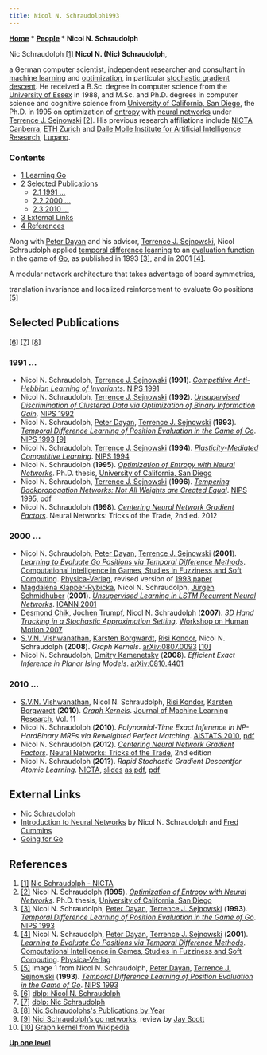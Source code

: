 ```yaml
---
title: Nicol N. Schraudolph1993
---
```

**[Home](Home "Home") \* [People](People "People") \* Nicol N. Schraudolph**



 [](http://canberra06.mlss.cc/index.html%3Fq=user%252Fview%252F13.html) Nic Schraudolph <a id="cite-note-1" href="#cite-ref-1">[1]</a> 
**Nicol N. (Nic) Schraudolph**,  

a German computer scientist, independent researcher and consultant in [machine learning](Learning "Learning") and [optimization](https://en.wikipedia.org/wiki/Mathematical_optimization), in particular [stochastic gradient descent](https://en.wikipedia.org/wiki/Stochastic_gradient_descent). 
He received a B.Sc. degree in computer science from the [University of Essex](https://en.wikipedia.org/wiki/University_of_Essex) in 1988, and M.Sc. and Ph.D. degrees in computer science and cognitive science from [University of California, San Diego](https://en.wikipedia.org/wiki/University_of_California,_San_Diego), the Ph.D. in 1995 on optimization of [entropy](https://en.wikipedia.org/wiki/Entropy_%28information_theory%29) with [neural networks](Neural_Networks "Neural Networks") under [Terrence J. Sejnowski](Terrence_J._Sejnowski "Terrence J. Sejnowski")
<a id="cite-note-2" href="#cite-ref-2">[2]</a>. 
His previous research affiliations include [NICTA](https://en.wikipedia.org/wiki/NICTA) [Canberra](https://de.wikipedia.org/wiki/Canberra), [ETH Zurich](ETH_Zurich "ETH Zurich") and [Dalle Molle Institute for Artificial Intelligence Research](https://en.wikipedia.org/wiki/Dalle_Molle_Institute_for_Artificial_Intelligence_Research), [Lugano](https://en.wikipedia.org/wiki/Lugano_District).



### Contents


* [1 Learning Go](#learning-go)
* [2 Selected Publications](#selected-publications)
	+ [2.1 1991 ...](#1991-...)
	+ [2.2 2000 ...](#2000-...)
	+ [2.3 2010 ...](#2010-...)
* [3 External Links](#external-links)
* [4 References](#references)






Along with [Peter Dayan](Peter_Dayan "Peter Dayan") and his advisor, [Terrence J. Sejnowski](Terrence_J._Sejnowski "Terrence J. Sejnowski"), Nicol Schraudolph applied [temporal difference learning](Temporal_Difference_Learning "Temporal Difference Learning") to an [evaluation function](Evaluation "Evaluation") in the game of [Go](Go "Go"), as published in 1993 <a id="cite-note-3" href="#cite-ref-3">[3]</a>, and in 2001 <a id="cite-note-4" href="#cite-ref-4">[4]</a>.



 [](http://nic.schraudolph.org/bib2html/b2hd-SchDaySej94.html) 
A modular network architecture that takes advantage of board symmetries,  

translation invariance and localized reinforcement to evaluate Go positions <a id="cite-note-5" href="#cite-ref-5">[5]</a>



## Selected Publications


<a id="cite-note-6" href="#cite-ref-6">[6]</a> <a id="cite-note-7" href="#cite-ref-7">[7]</a> <a id="cite-note-8" href="#cite-ref-8">[8]</a>



### 1991 ...


* Nicol N. Schraudolph, [Terrence J. Sejnowski](Terrence_J._Sejnowski "Terrence J. Sejnowski") (**1991**). *[Competitive Anti-Hebbian Learning of Invariants](https://papers.nips.cc/paper/472-competitive-anti-hebbian-learning-of-invariants)*. [NIPS 1991](https://papers.nips.cc/book/advances-in-neural-information-processing-systems-4-1991)
* Nicol N. Schraudolph, [Terrence J. Sejnowski](Terrence_J._Sejnowski "Terrence J. Sejnowski") (**1992**). *[Unsupervised Discrimination of Clustered Data via Optimization of Binary Information Gain](https://papers.nips.cc/paper/628-unsupervised-discrimination-of-clustered-data-via-optimization-of-binary-information-gain)*. [NIPS 1992](https://papers.nips.cc/book/advances-in-neural-information-processing-systems-5-1992)
* Nicol N. Schraudolph, [Peter Dayan](Peter_Dayan "Peter Dayan"), [Terrence J. Sejnowski](Terrence_J._Sejnowski "Terrence J. Sejnowski") (**1993**). *[Temporal Difference Learning of Position Evaluation in the Game of Go](https://papers.nips.cc/paper/820-temporal-difference-learning-of-position-evaluation-in-the-game-of-go)*. [NIPS 1993](https://papers.nips.cc/book/advances-in-neural-information-processing-systems-6-1993) <a id="cite-note-9" href="#cite-ref-9">[9]</a>
* Nicol N. Schraudolph, [Terrence J. Sejnowski](Terrence_J._Sejnowski "Terrence J. Sejnowski") (**1994**). *[Plasticity-Mediated Competitive Learning](https://papers.nips.cc/paper/1003-plasticity-mediated-competitive-learning)*. [NIPS 1994](https://papers.nips.cc/book/advances-in-neural-information-processing-systems-7-1994)
* Nicol N. Schraudolph (**1995**). *[Optimization of Entropy with Neural Networks](https://nic.schraudolph.org/bib2html/b2hd-Schraudolph95)*. Ph.D. thesis, [University of California, San Diego](https://en.wikipedia.org/wiki/University_of_California,_San_Diego)
* Nicol N. Schraudolph, [Terrence J. Sejnowski](Terrence_J._Sejnowski "Terrence J. Sejnowski") (**1996**). *[Tempering Backpropagation Networks: Not All Weights are Created Equal](https://nic.schraudolph.org/bib2html/b2hd-SchSej96.html)*. [NIPS 1995](https://papers.nips.cc/book/advances-in-neural-information-processing-systems-8-1995), [pdf](https://papers.nips.cc/paper/1100-tempering-backpropagation-networks-not-all-weights-are-created-equal.pdf)
* Nicol N. Schraudolph (**1998**). *[Centering Neural Network Gradient Factors](https://nic.schraudolph.org/bib2html/b2hd-Schraudolph98.html)*. Neural Networks: Tricks of the Trade, 2nd ed. 2012


### 2000 ...


* Nicol N. Schraudolph, [Peter Dayan](Peter_Dayan "Peter Dayan"), [Terrence J. Sejnowski](Terrence_J._Sejnowski "Terrence J. Sejnowski") (**2001**). *[Learning to Evaluate Go Positions via Temporal Difference Methods](https://nic.schraudolph.org/bib2html/b2hd-SchDaySej01.html)*. [Computational Intelligence in Games, Studies in Fuzziness and Soft Computing](http://jasss.soc.surrey.ac.uk/7/1/reviews/takama.html). [Physica-Verlag](https://www.springer.com/economics?SGWID=0-165-6-73479-0), revised version of [1993 paper](#1993)
* [Magdalena Klapper-Rybicka](https://dblp.uni-trier.de/pers/hd/k/Klapper=Rybicka:Magdalena), Nicol N. Schraudolph, [Jürgen Schmidhuber](J%C3%BCrgen_Schmidhuber "Jürgen Schmidhuber") (**2001**). *[Unsupervised Learning in LSTM Recurrent Neural Networks](https://nic.schraudolph.org/bib2html/b2hd-KlaSchSch01.html)*. [ICANN 2001](https://dblp.uni-trier.de/db/conf/icann/icann2001.html)
* [Desmond Chik](https://dblp.uni-trier.de/pers/hd/c/Chik:Desmond), [Jochen Trumpf](https://dblp.uni-trier.de/pers/hd/t/Trumpf:Jochen), Nicol N. Schraudolph (**2007**). *[3D Hand Tracking in a Stochastic Approximation Setting](https://nic.schraudolph.org/bib2html/b2hd-ChiTruSch07.html)*. [Workshop on Human Motion 2007](https://dblp.uni-trier.de/db/conf/humo/humo2007.html)
* [S.V.N. Vishwanathan](https://scholar.google.com/citations?user=tqcSvFIAAAAJ&hl=en), [Karsten Borgwardt](Mathematician#KBorgwardt "Mathematician"), [Risi Kondor](https://dblp.uni-trier.de/pers/hd/k/Kondor:Risi), Nicol N. Schraudolph (**2008**). *Graph Kernels*. [arXiv:0807.0093](https://arxiv.org/abs/0807.0093) <a id="cite-note-10" href="#cite-ref-10">[10]</a>
* Nicol N. Schraudolph, [Dmitry Kamenetsky](https://scholar.google.com.au/citations?user=8sq16RkAAAAJ&hl=en) (**2008**). *Efficient Exact Inference in Planar Ising Models*. [arXiv:0810.4401](https://arxiv.org/abs/0810.4401)


### 2010 ...


* [S.V.N. Vishwanathan](https://scholar.google.com/citations?user=tqcSvFIAAAAJ&hl=en), Nicol N. Schraudolph, [Risi Kondor](https://dblp.uni-trier.de/pers/hd/k/Kondor:Risi), [Karsten Borgwardt](Mathematician#KBorgwardt "Mathematician") (**2010**). *[Graph Kernels](http://jmlr.csail.mit.edu/papers/v11/vishwanathan10a.html)*. [Journal of Machine Learning Research](https://de.wikipedia.org/wiki/Journal_of_Machine_Learning_Research), Vol. 11
* Nicol N. Schraudolph (**2010**). *Polynomial-Time Exact Inference in NP-HardBinary MRFs via Reweighted Perfect Matching*. [AISTATS 2010](https://dblp.uni-trier.de/db/journals/jmlr/jmlrp9.html), [pdf](http://proceedings.mlr.press/v9/schraudolph10a/schraudolph10a.pdf)
* Nicol N. Schraudolph (**2012**). *[Centering Neural Network Gradient Factors](https://link.springer.com/chapter/10.1007/978-3-642-35289-8_14)*. [Neural Networks: Tricks of the Trade](https://link.springer.com/book/10.1007%2F978-3-642-35289-8), 2nd edition
* Nicol N. Schraudolph (**201?**). *Rapid Stochastic Gradient Descentfor Atomic Learning*. [NICTA](https://en.wikipedia.org/wiki/NICTA), [slides](https://www.yumpu.com/en/document/view/10166827/slides-machine-learning-theory) [as pdf](http://hunch.net/~jl/conferences/atomic_learning/Nic.pdf), [pdf](http://canberra06.mlss.cc/slides/Nic-Schraudolph.pdf)


## External Links


* [Nic Schraudolph](https://nic.schraudolph.org/)
* [Introduction to Neural Networks](https://nic.schraudolph.org/teach/NNcourse/) by Nicol N. Schraudolph and [Fred Cummins](https://scholar.google.com/citations?user=E-vg2zQAAAAJ&hl=en)
* [Going for Go](https://nic.schraudolph.org/teach/opengo.html)


## References


1. <a id="cite-ref-1" href="#cite-note-1">[1]</a> [Nic Schraudolph - NICTA](http://canberra06.mlss.cc/index.html%3Fq=user%252Fview%252F13.html)
2. <a id="cite-ref-2" href="#cite-note-2">[2]</a> Nicol N. Schraudolph (**1995**). *[Optimization of Entropy with Neural Networks](https://nic.schraudolph.org/bib2html/b2hd-Schraudolph95)*. Ph.D. thesis, [University of California, San Diego](https://en.wikipedia.org/wiki/University_of_California,_San_Diego)
3. <a id="cite-ref-3" href="#cite-note-3">[3]</a> Nicol N. Schraudolph, [Peter Dayan](Peter_Dayan "Peter Dayan"), [Terrence J. Sejnowski](Terrence_J._Sejnowski "Terrence J. Sejnowski") (**1993**). *[Temporal Difference Learning of Position Evaluation in the Game of Go](https://papers.nips.cc/paper/820-temporal-difference-learning-of-position-evaluation-in-the-game-of-go)*. [NIPS 1993](https://papers.nips.cc/book/advances-in-neural-information-processing-systems-6-1993)
4. <a id="cite-ref-4" href="#cite-note-4">[4]</a> Nicol N. Schraudolph, [Peter Dayan](Peter_Dayan "Peter Dayan"), [Terrence J. Sejnowski](Terrence_J._Sejnowski "Terrence J. Sejnowski") (**2001**). *[Learning to Evaluate Go Positions via Temporal Difference Methods](http://nic.schraudolph.org/bib2html/b2hd-SchDaySej01.html)*. [Computational Intelligence in Games, Studies in Fuzziness and Soft Computing](http://jasss.soc.surrey.ac.uk/7/1/reviews/takama.html). [Physica-Verlag](http://www.springer.com/economics?SGWID=1-165-6-73481-0)
5. <a id="cite-ref-5" href="#cite-note-5">[5]</a> Image 1 from Nicol N. Schraudolph, [Peter Dayan](Peter_Dayan "Peter Dayan"), [Terrence J. Sejnowski](Terrence_J._Sejnowski "Terrence J. Sejnowski") (**1993**). *[Temporal Difference Learning of Position Evaluation in the Game of Go](https://papers.nips.cc/paper/820-temporal-difference-learning-of-position-evaluation-in-the-game-of-go)*. [NIPS 1993](https://papers.nips.cc/book/advances-in-neural-information-processing-systems-6-1993)
6. <a id="cite-ref-6" href="#cite-note-6">[6]</a> [dblp: Nicol N. Schraudolph](https://dblp.uni-trier.de/pers/hd/s/Schraudolph:Nicol_N=)
7. <a id="cite-ref-7" href="#cite-note-7">[7]</a> [dblp: Nic Schraudolph](https://dblp.uni-trier.de/pers/hd/s/Schraudolph:Nic)
8. <a id="cite-ref-8" href="#cite-note-8">[8]</a> [Nic Schraudolphs's Publications by Year](https://nic.schraudolph.org/bib2html/sort_date.html)
9. <a id="cite-ref-9" href="#cite-note-9">[9]</a> [Nici Schraudolph’s go networks](http://satirist.org/learn-game/systems/go-net.html), review by [Jay Scott](Jay_Scott "Jay Scott")
10. <a id="cite-ref-10" href="#cite-note-10">[10]</a> [Graph kernel from Wikipedia](https://en.wikipedia.org/wiki/Graph_kernel)

**[Up one level](People "People")**







 
